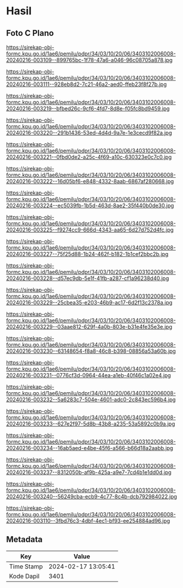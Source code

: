 # Hasil

## Foto C Plano

https://sirekap-obj-formc.kpu.go.id/1ae6/pemilu/pdpr/34/03/10/20/06/3403102006008-20240216-003109--899765bc-1f78-47a6-a046-96c08705a878.jpg

https://sirekap-obj-formc.kpu.go.id/1ae6/pemilu/pdpr/34/03/10/20/06/3403102006008-20240216-003111--928eb8d2-7c21-46a2-aed0-ffeb23f8f27b.jpg

https://sirekap-obj-formc.kpu.go.id/1ae6/pemilu/pdpr/34/03/10/20/06/3403102006008-20240216-003219--bfbed26c-9cf6-4fd7-8d8e-f05fc8bd9459.jpg

https://sirekap-obj-formc.kpu.go.id/1ae6/pemilu/pdpr/34/03/10/20/06/3403102006008-20240216-003220--291b1436-53ed-4d4d-9a7e-1e3cecd9f82a.jpg

https://sirekap-obj-formc.kpu.go.id/1ae6/pemilu/pdpr/34/03/10/20/06/3403102006008-20240216-003221--0fbd0de2-a25c-4f69-a10c-630323e0c7c0.jpg

https://sirekap-obj-formc.kpu.go.id/1ae6/pemilu/pdpr/34/03/10/20/06/3403102006008-20240216-003222--16d05bf6-e848-4332-8aab-6867af280668.jpg

https://sirekap-obj-formc.kpu.go.id/1ae6/pemilu/pdpr/34/03/10/20/06/3403102006008-20240216-003224--ec5039fb-1b5d-463d-8ae2-35f440b0de30.jpg

https://sirekap-obj-formc.kpu.go.id/1ae6/pemilu/pdpr/34/03/10/20/06/3403102006008-20240216-003225--f9274cc9-666d-4343-aa65-6d27d752d4fc.jpg

https://sirekap-obj-formc.kpu.go.id/1ae6/pemilu/pdpr/34/03/10/20/06/3403102006008-20240216-003227--75f25d88-1b24-462f-b182-1b1cef2bbc2b.jpg

https://sirekap-obj-formc.kpu.go.id/1ae6/pemilu/pdpr/34/03/10/20/06/3403102006008-20240216-003228--d57ec9db-5e1f-41fb-a287-cf1a96238d40.jpg

https://sirekap-obj-formc.kpu.go.id/1ae6/pemilu/pdpr/34/03/10/20/06/3403102006008-20240216-003229--25cbea35-e203-46b9-ac17-6d2f13c2378a.jpg

https://sirekap-obj-formc.kpu.go.id/1ae6/pemilu/pdpr/34/03/10/20/06/3403102006008-20240216-003229--03aae812-629f-4a0b-803e-b31e4fe35e3e.jpg

https://sirekap-obj-formc.kpu.go.id/1ae6/pemilu/pdpr/34/03/10/20/06/3403102006008-20240216-003230--63148654-f8a8-46c8-b398-08856a53a60b.jpg

https://sirekap-obj-formc.kpu.go.id/1ae6/pemilu/pdpr/34/03/10/20/06/3403102006008-20240216-003231--0776cf3d-0964-44ea-a1eb-40f46c1a02e4.jpg

https://sirekap-obj-formc.kpu.go.id/1ae6/pemilu/pdpr/34/03/10/20/06/3403102006008-20240216-003232--5a6283c7-504e-4601-adc0-2c843ec596b4.jpg

https://sirekap-obj-formc.kpu.go.id/1ae6/pemilu/pdpr/34/03/10/20/06/3403102006008-20240216-003233--627e2f97-5d8b-43b8-a235-53a5892c0b9a.jpg

https://sirekap-obj-formc.kpu.go.id/1ae6/pemilu/pdpr/34/03/10/20/06/3403102006008-20240216-003234--16ab5aed-e4be-45f6-a566-b66d18a2aabb.jpg

https://sirekap-obj-formc.kpu.go.id/1ae6/pemilu/pdpr/34/03/10/20/06/3403102006008-20240216-003237--8312050b-af9b-425a-a9e7-7cd4b1e1dd0d.jpg

https://sirekap-obj-formc.kpu.go.id/1ae6/pemilu/pdpr/34/03/10/20/06/3403102006008-20240216-003240--56249cba-ecb9-4c77-8c4b-dcb792984022.jpg

https://sirekap-obj-formc.kpu.go.id/1ae6/pemilu/pdpr/34/03/10/20/06/3403102006008-20240216-003110--3fbd76c3-4dbf-4ec1-bf93-ee254884ad96.jpg


## Metadata

| Key        | Value               |
| ---------- | ------------------- |
| Time Stamp | 2024-02-17 13:05:41 |
| Kode Dapil | 3401                |



